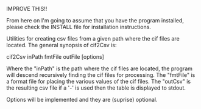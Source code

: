 IMPROVE THIS!!

From here on I'm going to assume that you have the program installed,
please check the INSTALL file for installation instructions.

Utilities for creating csv files from a given path where the cif files
are located. The general synopsis of cif2Csv is:

cif2Csv inPath fmtFile outFile [options]

Where the "inPath" is the path where the cif files are located, the
program will descend recursively finding the cif files for
processing. The "fmtFile" is a format file for placing the various
values of the cif files. The "outCsv" is the resulting csv file if a
'-' is used then the table is displayed to stdout.

Options will be implemented and they are (suprise) optional.